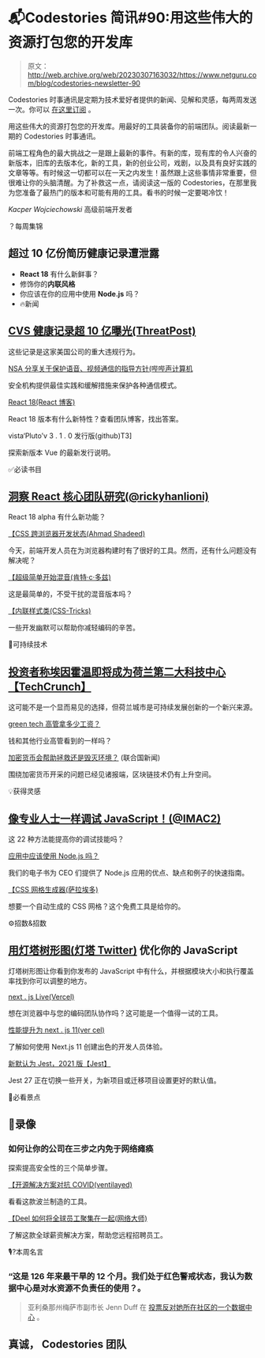 # 📬Codestories 简讯#90:用这些伟大的资源打包您的开发库

> 原文：<http://web.archive.org/web/20230307163032/https://www.netguru.com/blog/codestories-newsletter-90>

 Codestories 时事通讯是定期为技术爱好者提供的新闻、见解和灵感，每两周发送一次。你可以 [在这里订阅](/web/20221201130846/https://www.netguru.com/newsletter/codestories-european-tech-newsletter) 。

用这些伟大的资源打包您的开发库。用最好的工具装备你的前端团队。阅读最新一期的 Codestories 时事通讯。

前端工程角色的最大挑战之一是跟上最新的事件。有新的库，现有库的令人兴奋的新版本，旧库的去版本化，新的工具，新的创业公司，戏剧，以及具有良好实践的文章等等。有时候这一切都可以在一天之内发生！虽然跟上这些事情非常重要，但很难让你的头脑清醒。为了补救这一点，请阅读这一版的 Codestories，在那里我为您准备了最热门的版本和可能有用的工具。看书的时候一定要喝冷饮！

*Kacper Wojciechowski* 高级前端开发者

？每周集锦

## **超过 10 亿份简历**健康记录遭泄露

*   **React 18** 有什么新鲜事？
*   修饰你的**内联风格**
*   你应该在你的应用中使用 **Node.js** 吗？
*   🔥新闻

## [CVS 健康记录超 10 亿曝光(ThreatPost)](http://web.archive.org/web/20221201130846/https://threatpost.com/cvs-health-records-billion-customers-exposed/167011/)

这些记录是这家美国公司的重大违规行为。

[NSA 分享关于保护语音、视频通信的指导方针(哔哔声计算机](http://web.archive.org/web/20221201130846/https://www.bleepingcomputer.com/news/security/nsa-shares-guidance-on-securing-voice-video-communications/)

安全机构提供最佳实践和缓解措施来保护各种通信模式。

[React 18(React 博客)](http://web.archive.org/web/20221201130846/https://reactjs.org/blog/2021/06/08/the-plan-for-react-18.html)

React 18 版本有什么新特性？查看团队博客，找出答案。

vista‘Pluto’v 3 . 1 . 0 发行版(github)T3]

探索新版本 Vue 的最新发行说明。

✅必读书目

## [洞察 React 核心团队研究(@rickyhanlioni)](http://web.archive.org/web/20221201130846/https://twitter.com/rickhanlonii/status/1402771549808214016)

React 18 alpha 有什么新功能？

[【CSS 跨浏览器开发状态(Ahmad Shadeed)](http://web.archive.org/web/20221201130846/https://ishadeed.com/article/cross-browser-development/)

今天，前端开发人员在为浏览器构建时有了很好的工具。然而，还有什么问题没有解决呢？

[【超级简单开始混音(肯特·c·多兹)](http://web.archive.org/web/20221201130846/https://kentcdodds.com/blog/super-simple-start-to-remix)

这是最简单的，不受干扰的混音版本吗？

[【内联样式类(CSS-Tricks)](http://web.archive.org/web/20221201130846/https://css-tricks.com/inline-styles-as-classes-lol/)

一些开发幽默可以帮助你减轻编码的辛苦。

🌱可持续技术

## [投资者称埃因霍温即将成为荷兰第二大科技中心【TechCrunch】](http://web.archive.org/web/20221201130846/https://techcrunch.com/2021/06/18/investors-say-eindhoven-poised-to-become-netherlands-no-2-tech-hub/)

这可能不是一个显而易见的选择，但荷兰城市是可持续发展创新的一个新兴来源。

[green tech 高管拿多少工资？](http://web.archive.org/web/20221201130846/https://sifted.eu/articles/greentech-exec-salaries/)

钱和其他行业高管看到的一样吗？

[加密货币会帮助拯救还是毁灭环境？](http://web.archive.org/web/20221201130846/https://news.un.org/en/story/2021/06/1094362) (联合国新闻)

围绕加密货币开采的问题已经见诸报端，区块链技术仍有上升空间。

💡获得灵感

## [像专业人士一样调试 JavaScript！(@IMAC2)](http://web.archive.org/web/20221201130846/https://twitter.com/IMAC2/status/1394293050080468995)

这 22 种方法能提高你的调试技能吗？

[应用中应该使用 Node.js 吗？](http://web.archive.org/web/20221201130846/https://www.netguru.com/should-you-use-nodejs-in-your-application)

我们的电子书为 CEO 们提供了 Node.js 应用的优点、缺点和例子的快速指南。

[【CSS 网格生成器(萨拉埃多)](http://web.archive.org/web/20221201130846/https://cssgrid-generator.netlify.app/)

想要一个自动生成的 CSS 网格？这个免费工具是给你的。

⚙招数&招数 

## [用灯塔树形图(灯塔 Twitter)](http://web.archive.org/web/20221201130846/https://twitter.com/____lighthouse/status/1400529906577162243) 优化你的 JavaScript

灯塔树形图让你看到你发布的 JavaScript 中有什么，并根据模块大小和执行覆盖率找到你可以调整的地方。

[next . js Live(Vercel)](http://web.archive.org/web/20221201130846/https://nextjs.org/live)

想在浏览器中与您的编码团队协作吗？这可能是一个值得一试的工具。

[性能提升为 next . js 11(ver cel)](http://web.archive.org/web/20221201130846/https://nextjs.org/blog/next-11)

了解如何使用 Next.js 11 创建出色的开发人员体验。

[新默认为 Jest，2021 版【Jest】](http://web.archive.org/web/20221201130846/https://jestjs.io/blog/2021/05/25/jest-27)

Jest 27 正在切换一些开关，为新项目或迁移项目设置更好的默认值。

👀必看景点

## 🎥录像

### [](http://web.archive.org/web/20221201130846/https://www.youtube.com/watch?v=iigxbJVZizA)如何让你的公司在三步之内免于网络瘫痪

探索提高安全性的三个简单步骤。

[【开源解决方案对抗 COVID(ventilayed)](http://web.archive.org/web/20221201130846/https://youtu.be/Mv-f3C6eofM)

看看这款波兰制造的工具。

[【Deel 如何将全球员工聚集在一起(网络大师)](http://web.archive.org/web/20221201130846/https://www.youtube.com/watch?v=55NylSY3G6o)

了解这款全球薪资解决方案，帮助您远程招聘员工。

🎙?本周名言

### “这是 126 年来最干旱的 12 个月。我们处于红色警戒状态，我认为数据中心是对水资源不负责任的使用？。

> 亚利桑那州梅萨市副市长 Jenn Duff 在 [投票反对她所在社区的一个数据中心](http://web.archive.org/web/20221201130846/https://www.cnbc.com/2021/06/21/drought-stricken-communities-push-back-against-data-centers.html) 。

## 真诚， Codestories 团队

 